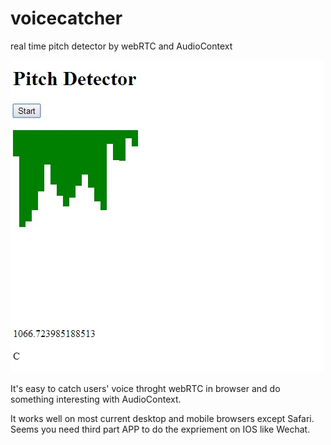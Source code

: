 # voicecatcher
real time pitch detector by webRTC and AudioContext

![](https://github.com/JiaxiangHe/voicecatcher/raw/master/public/sample.jpg "sample")

It's easy to catch users' voice throght webRTC in browser and do something interesting with AudioContext.

It works well on most current desktop and mobile browsers except Safari. Seems you need third part APP to do the expriement on IOS like Wechat.
